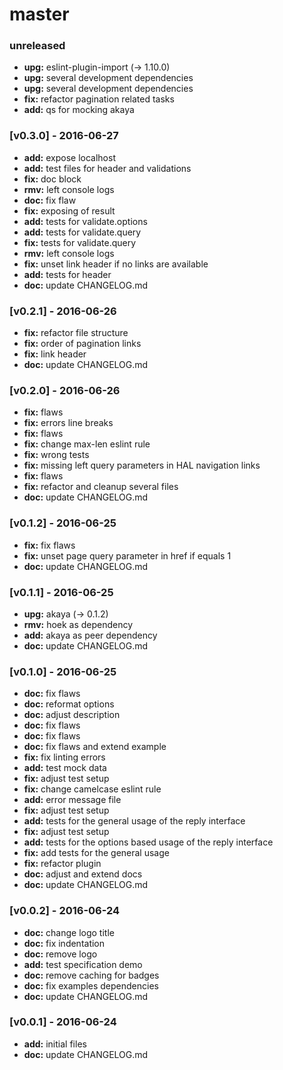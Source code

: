 # master

### unreleased
- **upg:** eslint-plugin-import (-> 1.10.0)
- **upg:** several development dependencies
- **upg:** several development dependencies
- **fix:** refactor pagination related tasks
- **add:** qs for mocking akaya

### [v0.3.0] - 2016-06-27
- **add:** expose localhost
- **add:** test files for header and validations
- **fix:** doc block
- **rmv:** left console logs
- **doc:** fix flaw
- **fix:** exposing of result
- **add:** tests for validate.options
- **add:** tests for validate.query
- **fix:** tests for validate.query
- **rmv:** left console logs
- **fix:** unset link header if no links are available
- **add:** tests for header
- **doc:** update CHANGELOG.md

### [v0.2.1] - 2016-06-26
- **fix:** refactor file structure
- **fix:** order of pagination links
- **fix:** link header
- **doc:** update CHANGELOG.md

### [v0.2.0] - 2016-06-26
- **fix:** flaws
- **fix:** errors line breaks
- **fix:** flaws
- **fix:** change max-len eslint rule
- **fix:** wrong tests
- **fix:** missing left query parameters in HAL navigation links
- **fix:** flaws
- **fix:** refactor and cleanup several files
- **doc:** update CHANGELOG.md

### [v0.1.2] - 2016-06-25
- **fix:** fix flaws
- **fix:** unset page query parameter in href if equals 1
- **doc:** update CHANGELOG.md

### [v0.1.1] - 2016-06-25
- **upg:** akaya (-> 0.1.2)
- **rmv:** hoek as dependency
- **add:** akaya as peer dependency
- **doc:** update CHANGELOG.md

### [v0.1.0] - 2016-06-25
- **doc:** fix flaws
- **doc:** reformat options
- **doc:** adjust description
- **doc:** fix flaws
- **doc:** fix flaws
- **doc:** fix flaws and extend example
- **fix:** fix linting errors
- **add:** test mock data
- **fix:** adjust test setup
- **fix:** change camelcase eslint rule
- **add:** error message file
- **fix:** adjust test setup
- **add:** tests for the general usage of the reply interface
- **fix:** adjust test setup
- **add:** tests for the options based usage of the reply interface
- **fix:** add tests for the general usage
- **fix:** refactor plugin
- **doc:** adjust and extend docs
- **doc:** update CHANGELOG.md

### [v0.0.2] - 2016-06-24
- **doc:** change logo title
- **doc:** fix indentation
- **doc:** remove logo
- **add:** test specification demo
- **doc:** remove caching for badges
- **doc:** fix examples dependencies
- **doc:** update CHANGELOG.md

### [v0.0.1] - 2016-06-24
- **add:** initial files
- **doc:** update CHANGELOG.md
